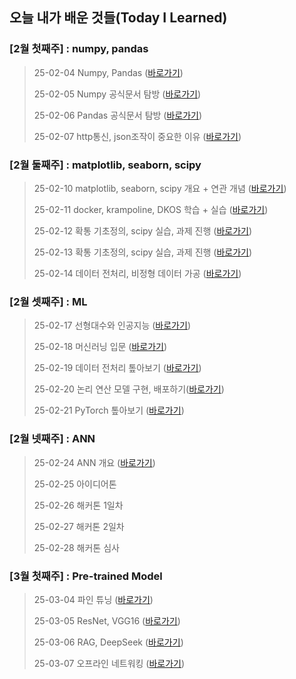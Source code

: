 ## 오늘 내가 배운 것들(Today I Learned)

### [2월 첫째주] : numpy, pandas
> 25-02-04 Numpy, Pandas ([바로가기](Feb/2025-02-04.md))
>
> 25-02-05 Numpy 공식문서 탐방 ([바로가기](Feb/2025-02-05.md))
> 
> 25-02-06 Pandas 공식문서 탐방 ([바로가기](Feb/2025-02-06.md))
>
> 25-02-07 http통신, json조작이 중요한 이유 ([바로가기](Feb/2025-02-07.md))
### [2월 둘째주] : matplotlib, seaborn, scipy
> 25-02-10 matplotlib, seaborn, scipy 개요 + 연관 개념 ([바로가기](Feb/2025-02-10.md))
>
> 25-02-11 docker, krampoline, DKOS 학습 + 실습 ([바로가기](Feb/2025-02-11.md)) 
>
> 25-02-12 확통 기초정의, scipy 실습, 과제 진행 ([바로가기](Feb/2025-02-12.md))
>
> 25-02-13 확통 기초정의, scipy 실습, 과제 진행 ([바로가기](Feb/2025-02-13.md))
>
> 25-02-14 데이터 전처리, 비정형 데이터 가공 ([바로가기](Feb/2025-02-14.md))
### [2월 셋째주] : ML
> 25-02-17 선형대수와 인공지능 ([바로가기](Feb/2025-02-17.md))
>
> 25-02-18 머신러닝 입문 ([바로가기](Feb/2025-02-18.md))
> 
> 25-02-19 데이터 전처리 톺아보기 ([바로가기](Feb/2025-02-19.md))
>
> 25-02-20 논리 연산 모델 구현, 배포하기([바로가기](Feb/2025-02-20.md))
> 
> 25-02-21 PyTorch 톺아보기 ([바로가기](Feb/2025-02-21.md))
### [2월 넷째주] : ANN
> 25-02-24 ANN 개요 ([바로가기](Feb/2025-02-24.md))
>
> 25-02-25 아이디어톤
>
> 25-02-26 해커톤 1일차
>
> 25-02-27 해커톤 2일차
>
> 25-02-28 해커톤 심사 
### [3월 첫째주] : Pre-trained Model
> 25-03-04 파인 튜닝 ([바로가기](Mar/2025-03-04.md))
>
> 25-03-05 ResNet, VGG16 ([바로가기](Mar/2025-03-05.md))
>
> 25-03-06 RAG, DeepSeek ([바로가기](Mar/2025-03-06.md))
>
> 25-03-07 오프라인 네트워킹 ([바로가기](Mar/2025-03-07.md))
